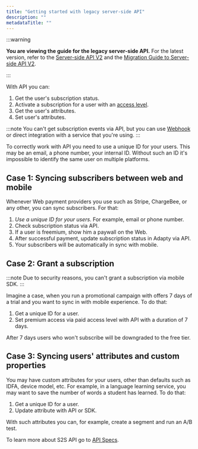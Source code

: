 ```yaml
---
title: "Getting started with legacy server-side API"
description: ""
metadataTitle: ""
---
```


:::warning

**You are viewing the guide for the legacy server-side API.**
For the latest version, refer to the [Server-side API V2](server-side-api-specs#authorization) and the [Migration Guide to Server-side API V2](migration-guide-to-server-side-API-v2).

:::

With API you can:

1. Get the user's subscription status.
2. Activate a subscription for a user with an [access level](access-level).
3. Get the user's attributes.
4. Set user's attributes.

:::note
You can't get subscription events via API, but you can use [Webhook](webhook) or direct integration with a service that you're using.
:::

To correctly work with API you need to use a unique ID for your users. This may be an email, a phone number, your internal ID. Without such an ID it's impossible to identify the same user on multiple platforms.

## Case 1: Syncing subscribers between web and mobile

Whenever Web payment providers you use such as Stripe, ChargeBee, or any other, you can sync subscribers. For that:

1. _Use a unique ID for your users_. For example, email or phone number.
2. Check subscription status via API.
3. If a user is freemium, show him a paywall on the Web.
4. After successful payment, update subscription status in Adapty via API.
5. Your subscribers will be automatically in sync with mobile. 

## Case 2: Grant a subscription

:::note
Due to security reasons, you can't grant a subscription via mobile SDK.
:::

Imagine a case, when you run a promotional campaign with offers 7 days of a trial and you want to sync in with mobile experience. To do that:

1. Get a unique ID for a user.
2. Set premium access via paid access level with API with a duration of 7 days.

After 7 days users who won't subscribe will be downgraded to the free tier.

## Case 3: Syncing users' attributes and custom properties

You may have custom attributes for your users, other than defaults such as IDFA, device model, etc. For example, in a language learning service, you may want to save the number of words a student has learned. To do that:

1. Get a unique ID for a user.
2. Update attribute with API or SDK.

With such attributes you can, for example, create a segment and run an A/B test. 

To learn more about S2S API go to [API Specs](server-side-api-specs).
